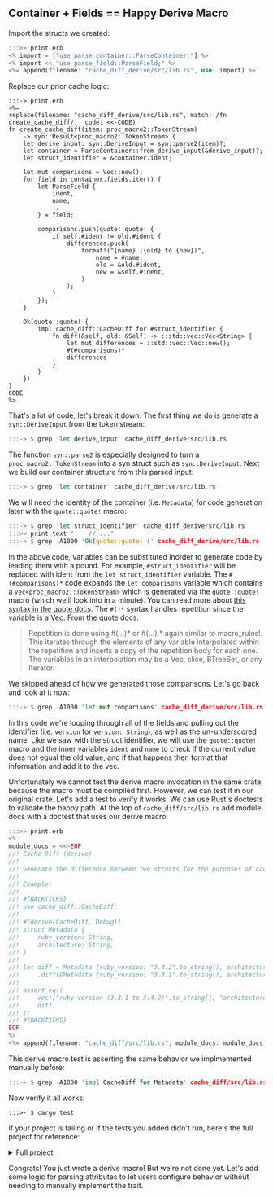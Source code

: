 ## Container + Fields == Happy Derive Macro


Import the structs we created:

```rust
:::>> print.erb
<% import = ["use parse_container::ParseContainer;"] %>
<% import << "use parse_field::ParseField;" %>
<%= append(filename: "cache_diff_derive/src/lib.rs", use: import) %>
```

Replace our prior cache logic:

```
:::-> print.erb
<%=
replace(filename: "cache_diff_derive/src/lib.rs", match: /fn create_cache_diff/,  code: <<-CODE)
fn create_cache_diff(item: proc_macro2::TokenStream)
    -> syn::Result<proc_macro2::TokenStream> {
    let derive_input: syn::DeriveInput = syn::parse2(item)?;
    let container = ParseContainer::from_derive_input(&derive_input)?;
    let struct_identifier = &container.ident;

    let mut comparisons = Vec::new();
    for field in container.fields.iter() {
        let ParseField {
            ident,
            name,
            ..
        } = field;

        comparisons.push(quote::quote! {
            if self.#ident != old.#ident {
                differences.push(
                    format!("{name} ({old} to {new})",
                        name = #name,
                        old = &old.#ident,
                        new = &self.#ident,
                    )
                );
            }
        });
    }

    Ok(quote::quote! {
        impl cache_diff::CacheDiff for #struct_identifier {
            fn diff(&self, old: &Self) -> ::std::vec::Vec<String> {
                let mut differences = ::std::vec::Vec::new();
                #(#comparisons)*
                differences
            }
        }
    })
}
CODE
%>
```

That's a lot of code, let's break it down. The first thing we do is generate a `syn::DeriveInput` from the token stream:

```rust
:::-> $ grep 'let derive_input' cache_diff_derive/src/lib.rs
```

The function `syn::parse2` is especially designed to turn a `proc_macro2::TokenStream` into a syn struct such as `syn::DeriveInput`. Next we build our container structure from this parsed input:

```rust
:::-> $ grep 'let container' cache_diff_derive/src/lib.rs
```

We will need the identity of the container (i.e. `Metadata`) for code generation later with the `quote::quote!` macro:

```rust
:::-> $ grep 'let struct_identifier' cache_diff_derive/src/lib.rs
:::>> print.text "    // ..."
:::-> $ grep -A1000 'Ok(quote::quote! {' cache_diff_derive/src/lib.rs | awk '/})/ {print; exit} {print}'
```

In the above code, variables can be substituted inorder to generate code by leading them with a pound. For example, `#struct_identifier` will be replaced with ident from the `let struct_identifier` variable. The `#(#comparisons)*` code expands the `let comparisons` variable which contains a `Vec<proc_macro2::TokenStream>` which is generated via the `quote::quote!` macro (which we'll look into in a minute). You can read more about [this syntax in the quote docs](https://docs.rs/quote/1.0.38/quote/macro.quote.html#interpolation). The `#()*` syntax handles repetition since the variable is a Vec. From the quote docs:

> Repetition is done using #(...)* or #(...),* again similar to macro_rules!. This iterates through the elements of any variable interpolated within the repetition and inserts a copy of the repetition body for each one. The variables in an interpolation may be a Vec, slice, BTreeSet, or any Iterator.

We skipped ahead of how we generated those comparisons. Let's go back and look at it now:

```rust
:::-> $ grep -A1000 'let mut comparisons' cache_diff_derive/src/lib.rs |  awk '/^    })/ {print; exit} {print}'
```

In this code we're looping through all of the fields and pulling out the identifier (i.e. `version` for `version: String`), as well as the un-underscored name. Like we saw with the struct identifier, we will use the `quote::quote!` macro and the inner variables `ident` and `name` to check if the current value does not equal the old value, and if that happens then format that information and add it to the vec.

Unfortunately we cannot test the derive macro invocation in the same crate, because the macro must be compiled first. However, we can test it in our original crate. Let's add a test to verify it works. We can use Rust's doctests to validate the happy path. At the top of `cache_diff/src/lib.rs` add module docs with a doctest that uses our derive macro:

```rust
:::>> print.erb
<%
module_docs = <<~EOF
//! Cache Diff (derive)
//!
//! Generate the difference between two structs for the purposes of cache invalidation.
//!
//! Example:
//!
//! #{BACKTICKS}
//! use cache_diff::CacheDiff;
//!
//! #[derive(CacheDiff, Debug)]
//! struct Metadata {
//!     ruby_version: String,
//!     architecture: String,
//! }
//!
//! let diff = Metadata {ruby_version: "3.4.2".to_string(), architecture: "arm64".to_string()}
//!     .diff(&Metadata {ruby_version: "3.3.1".to_string(), architecture: "amd64".to_string()});
//!
//! assert_eq!(
//!     vec!["ruby version (3.3.1 to 3.4.2)".to_string(), "architecture (amd64 to arm64)".to_string()],
//!     diff
//! );
//! #{BACKTICKS}
EOF
%>
<%= append(filename: "cache_diff/src/lib.rs", module_docs: module_docs) %>
```

This derive macro test is asserting the same behavior we implmemented manually before:

```rust
:::-> $ grep -A1000 'impl CacheDiff for Metadata' cache_diff/src/lib.rs | awk '/new.diff(&old)/ {print; exit} {print}'
```

Now verify it all works:

```
:::>- $ cargo test
```

If your project is failing or if the tests you added didn't run, here's the full project for reference:

<details>
  <summary>Full project</summary>

```
:::>> $ exa --tree --git-ignore .
:::>> $ cat Cargo.toml
:::>> $ cat cache_diff/Cargo.toml
:::>> $ cat cache_diff_derive/Cargo.toml
:::>> $ cat cache_diff/src/lib.rs
:::>> $ cat cache_diff_derive/src/lib.rs
:::>> $ cat cache_diff_derive/src/parse_field.rs
:::>> $ cat cache_diff_derive/src/parse_container.rs
```
</details>

Congrats! You just wrote a derive macro! But we're not done yet. Let's add some logic for parsing attributes to let users configure behavior without needing to manually implement the trait.

